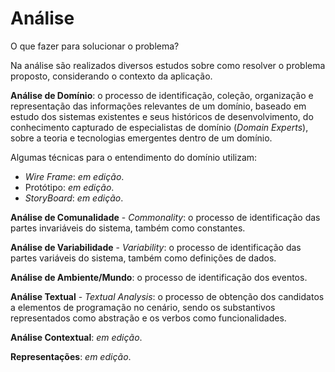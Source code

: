 # Análise

O que fazer para solucionar o problema?

Na análise são realizados diversos estudos sobre como resolver o problema proposto, considerando o contexto da aplicação.

**Análise de Domínio**: o processo de identificação, coleção, organização e representação das informações relevantes de um domínio, baseado em estudo dos sistemas existentes e seus históricos de desenvolvimento, do conhecimento capturado de especialistas de domínio (_Domain Experts_), sobre a teoria e tecnologias emergentes dentro de um domínio.

  Algumas técnicas para o entendimento do domínio utilizam:

  * _Wire Frame_: _em edição_.
  * Protótipo: _em edição_.
  * _StoryBoard_: _em edição_.

**Análise de Comunalidade** - _Commonality_: o processo de identificação das partes invariáveis do sistema, também como constantes.

**Análise de Variabilidade** - _Variability_: o processo de identificação das partes variáveis do sistema, também como definições de dados.

**Análise de Ambiente/Mundo**: o processo de identificação dos eventos.

**Análise Textual** - _Textual Analysis_: o processo de obtenção dos candidatos a elementos de programação no cenário, sendo os substantivos representados como abstração e os verbos como funcionalidades.

**Análise Contextual**: _em edição_.

**Representações**: _em edição_.
